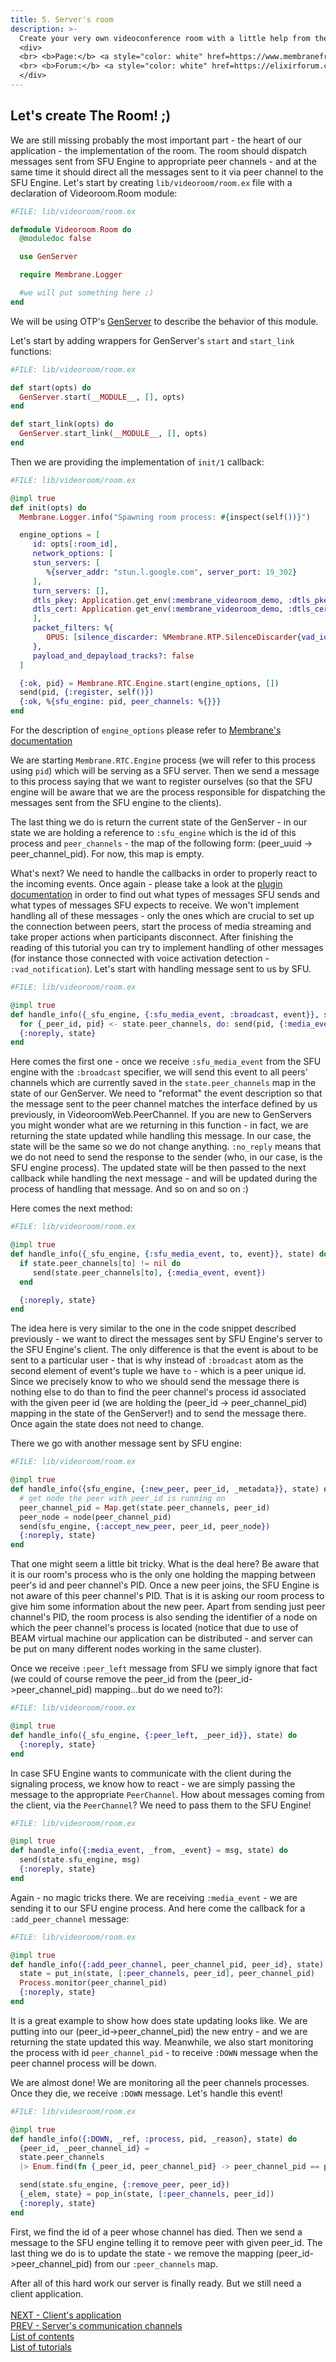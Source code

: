 ```yaml
---
title: 5. Server's room
description: >- 
  Create your very own videoconference room with a little help from the Membrane Framework!
  <div>
  <br> <b>Page:</b> <a style="color: white" href=https://www.membraneframework.org/>Membrane Framework</a>
  <br> <b>Forum:</b> <a style="color: white" href=https://elixirforum.com/c/elixir-framework-forums/membrane-forum/104/>Membrane Forum</a>
  </div>
---
```

## Let's create The Room! ;)
We are still missing probably the most important part - the heart of our application - the implementation of the room.
The room should dispatch messages sent from SFU Engine to appropriate peer channels - and at the same time it should direct all the messages sent to it via peer channel to the SFU Engine.
Let's start by creating `lib/videoroom/room.ex` file with a declaration of Videoroom.Room module:
```elixir
#FILE: lib/videoroom/room.ex

defmodule Videoroom.Room do
  @moduledoc false

  use GenServer

  require Membrane.Logger

  #we will put something here ;)
end
```
We will be using OTP's [GenServer](https://elixir-lang.org/getting-started/mix-otp/genserver.html) to describe the behavior of this module.


Let's start by adding wrappers for GenServer's `start` and `start_link` functions:
```elixir
#FILE: lib/videoroom/room.ex

def start(opts) do
  GenServer.start(__MODULE__, [], opts)
end

def start_link(opts) do
  GenServer.start_link(__MODULE__, [], opts)
end
```


Then we are providing the implementation of `init/1` callback:
```elixir
#FILE: lib/videoroom/room.ex

@impl true
def init(opts) do
  Membrane.Logger.info("Spawning room process: #{inspect(self())}")

  engine_options = [
     id: opts[:room_id],
     network_options: [
     stun_servers: [
        %{server_addr: "stun.l.google.com", server_port: 19_302}
     ],
     turn_servers: [],
     dtls_pkey: Application.get_env(:membrane_videoroom_demo, :dtls_pkey),
     dtls_cert: Application.get_env(:membrane_videoroom_demo, :dtls_cert)
     ],
     packet_filters: %{
        OPUS: [silence_discarder: %Membrane.RTP.SilenceDiscarder{vad_id: 1}]
     },
     payload_and_depayload_tracks?: false
  ]

  {:ok, pid} = Membrane.RTC.Engine.start(engine_options, [])
  send(pid, {:register, self()})
  {:ok, %{sfu_engine: pid, peer_channels: %{}}}
end
```

For the description of ```engine_options``` please refer to [Membrane's documentation](https://hexdocs.pm/membrane_rtc_engine/Membrane.RTC.Engine.html#content)

We are starting ```Membrane.RTC.Engine``` process (we will refer to this process using ```pid```) which will be serving as a SFU server.
Then we send a message to this process saying that we want to register ourselves (so that the SFU engine will be aware that we are the process responsible for dispatching the messages sent from the SFU engine to the clients).

The last thing we do is return the current state of the GenServer - in our state we are holding a reference to ```:sfu_engine``` which is the id of this process and ```peer_channels``` - the map of the following form: (peer_uuid -> peer_channel_pid). For now, this map is empty.

What's next? We need to handle the callbacks in order to properly react to the incoming events. Once again - please take a look at the [plugin documentation](https://hexdocs.pm/membrane_rtc_engine/Membrane.RTC.Engine.html#module-messages) in order to find out what types of messages SFU sends and what types of messages SFU expects to receive.
We won't implement handling all of these messages - only the ones which are crucial to set up the connection between peers, start the process of media streaming and take proper actions when participants disconnect. After finishing the reading of this tutorial you can try to implement handling of other messages (for instance those connected with voice activation detection - ```:vad_notification```). 
Let's start with handling message sent to us by SFU.
```elixir
#FILE: lib/videoroom/room.ex

@impl true
def handle_info({_sfu_engine, {:sfu_media_event, :broadcast, event}}, state) do
  for {_peer_id, pid} <- state.peer_channels, do: send(pid, {:media_event, event})
  {:noreply, state}
end
```
Here comes the first one - once we receive ```:sfu_media_event``` from the SFU engine with the `:broadcast` specifier, we will send this event to all peers' channels which are currently saved in the ```state.peer_channels``` map in the state of our GenServer. We need to "reformat" the event description so that the message sent to the peer channel matches the interface defined by us previously, in VideoroomWeb.PeerChannel. If you are new to GenServers you might wonder what are we returning in this function - in fact, we are returning the state updated while handling this message. In our case, the state will be the same so we do not change anything. ```:no_reply``` means that we do not need to send the response to the sender (who, in our case, is the SFU engine process). The updated state will be then passed to the next callback while handling the next message - and will be updated during the process of handling that message. And so on and so on :) 

Here comes the next method:
```elixir
#FILE: lib/videoroom/room.ex

@impl true
def handle_info({_sfu_engine, {:sfu_media_event, to, event}}, state) do
  if state.peer_channels[to] != nil do
     send(state.peer_channels[to], {:media_event, event})
  end

  {:noreply, state}
end
```
The idea here is very similar to the one in the code snippet described previously - we want to direct the messages sent by SFU Engine's server to the SFU Engine's client.
The only difference is that the event is about to be sent to a particular user - that is why instead of ```:broadcast``` atom as the second element of event's tuple we have ```to``` - which is a peer unique id. Since we precisely know to who we should send the message there is nothing else to do than to find the peer channel's process id associated with the given peer id (we are holding the (peer_id -> peer_channel_pid) mapping in the state of the GenServer!) and to send the message there. Once again the state does not need to change.


There we go with another message sent by SFU engine:
```elixir
#FILE: lib/videoroom/room.ex

@impl true
def handle_info({sfu_engine, {:new_peer, peer_id, _metadata}}, state) do
  # get node the peer with peer_id is running on
  peer_channel_pid = Map.get(state.peer_channels, peer_id)
  peer_node = node(peer_channel_pid)
  send(sfu_engine, {:accept_new_peer, peer_id, peer_node})
  {:noreply, state}
end
```
That one might seem a little bit tricky. What is the deal here? Be aware that it is our room's process who is the only one holding the mapping between peer's id and peer channel's PID. Once a new peer joins, the SFU Engine is not aware of this peer channel's PID. That is it is asking our room process to give him some information about the new peer. 
Apart from sending just peer channel's PID, the room process is also sending the identifier of a node on which the peer channel's process is located (notice that due to use of BEAM virtual machine our application can be distributed - and server can be put on many different nodes working in the same cluster).

Once we receive ```:peer_left``` message from SFU we simply ignore that fact (we could of course remove the peer_id from the (peer_id->peer_channel_pid) mapping...but do we need to?):
```elixir
#FILE: lib/videoroom/room.ex

@impl true
def handle_info({_sfu_engine, {:peer_left, _peer_id}}, state) do
  {:noreply, state}
end
```

In case SFU Engine wants to communicate with the client during the signaling process, we know how to react - we are simply passing the message to the appropriate `PeerChannel`.
How about messages coming from the client, via the `PeerChannel`? We need to pass them to the SFU Engine!
```elixir
#FILE: lib/videoroom/room.ex

@impl true
def handle_info({:media_event, _from, _event} = msg, state) do
  send(state.sfu_engine, msg)
  {:noreply, state}
end
```
Again - no magic tricks there. We are receiving ```:media_event``` - we are sending it to our SFU engine process. 
And here come the callback for a ```:add_peer_channel``` message:
```elixir
#FILE: lib/videoroom/room.ex

@impl true
def handle_info({:add_peer_channel, peer_channel_pid, peer_id}, state) do
  state = put_in(state, [:peer_channels, peer_id], peer_channel_pid)
  Process.monitor(peer_channel_pid)
  {:noreply, state}
end
```

It is a great example to show how does state updating looks like. We are putting into our (peer_id->peer_channel_pid) the new entry - and we are returning
the state updated this way. Meanwhile, we also start monitoring the process with id ```peer_channel_pid``` - to receive ```:DOWN``` message when the peer channel process will be down.

We are almost done! We are monitoring all the peer channels processes. Once they die, we receive ```:DOWN``` message. Let's handle this event!
```elixir
#FILE: lib/videoroom/room.ex

@impl true
def handle_info({:DOWN, _ref, :process, pid, _reason}, state) do
  {peer_id, _peer_channel_id} =
  state.peer_channels
  |> Enum.find(fn {_peer_id, peer_channel_pid} -> peer_channel_pid == pid end)

  send(state.sfu_engine, {:remove_peer, peer_id}) 
  {_elem, state} = pop_in(state, [:peer_channels, peer_id])
  {:noreply, state}
end
```
First, we find the id of a peer whose channel has died. Then we send a message to the SFU engine telling it to remove peer with given peer_id.
The last thing we do is to update the state - we remove the mapping (peer_id->peer_channel_pid) from our ```:peer_channels``` map.

After all of this hard work our server is finally ready. But we still need a client application.
<br><br>
[NEXT - Client's application](6_ImplementingClientsApplication.md)<br>
[PREV - Server's communication channels](4_CreatingServersCommunicationChannels.md)<br>
[List of contents](index.md)<br>
[List of tutorials](../../index.md)

 

